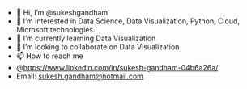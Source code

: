 - 👋 Hi, I’m @sukeshgandham
- 👀 I’m interested in Data Science, Data Visualization, Python, Cloud, Microsoft technologies. 
- 🌱 I’m currently learning Data Visualization 
- 💞️ I’m looking to collaborate on Data Visualization
- 📫 How to reach me 
- @https://www.linkedin.com/in/sukesh-gandham-04b6a26a/
- Email: sukesh.gandham@hotmail.com

<!---
sukeshgandham/sukeshgandham is a ✨ special ✨ repository because its `README.md` (this file) appears on your GitHub profile.
You can click the Preview link to take a look at your changes.
--->

